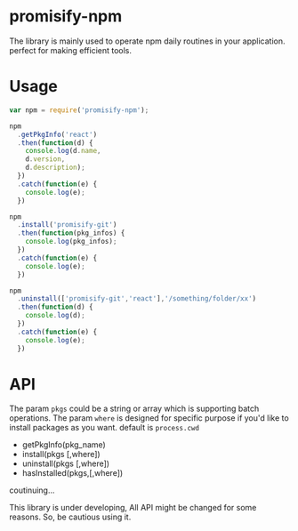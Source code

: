 # promisify-npm
The library is mainly used to operate npm daily routines in your application.  perfect for making efficient tools.

# Usage
```javascript
var npm = require('promisify-npm');

npm
  .getPkgInfo('react')
  .then(function(d) {
    console.log(d.name,
    d.version,
    d.description);
  })
  .catch(function(e) {
    console.log(e);
  })

npm
  .install('promisify-git')
  .then(function(pkg_infos) {
    console.log(pkg_infos);
  })
  .catch(function(e) {
    console.log(e);
  })

npm
  .uninstall(['promisify-git','react'],'/something/folder/xx')
  .then(function(d) {
    console.log(d);
  })
  .catch(function(e) {
    console.log(e);
  })
```

# API
The param `pkgs` could be a string or array which is supporting batch operations.
The param `where` is designed for specific purpose if you'd like to install packages as you want. default is `process.cwd`

* getPkgInfo(pkg_name)
* install(pkgs [,where])
* uninstall(pkgs [,where])
* hasInstalled(pkgs,[,where])

coutinuing...

This library is under developing, All API might be changed for some reasons. So, be cautious using it.


